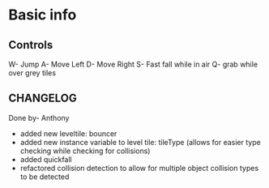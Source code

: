 # Basic info

## Controls

W- Jump
A- Move Left
D- Move Right
S- Fast fall while in air
Q- grab while over grey tiles

## CHANGELOG

Done by- Anthony
- added new leveltile: bouncer
- added new instance variable to level tile: tileType (allows for easier type checking while checking for collisions)
- added quickfall
- refactored collision detection to allow for multiple object collision types to be detected